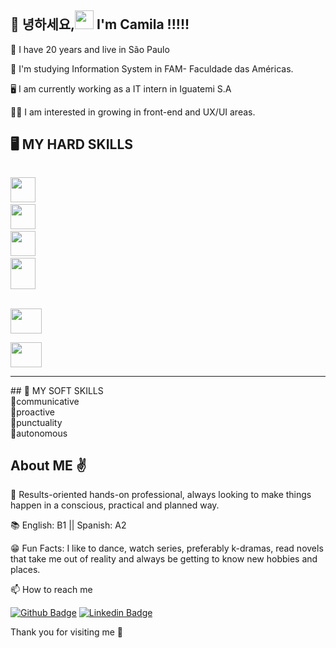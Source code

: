 ## 👋 녕하세요,<img src=https://github.com/TheDudeThatCode/TheDudeThatCode/blob/master/Assets/Earth.gif width="30"> I'm Camila !!!!!

🎈 I have 20 years and live in São Paulo

🏫 I'm studying Information System in FAM- Faculdade das Américas.

🖥️  I am currently working as a IT intern in Iguatemi S.A

:raising_hand_woman:	I am interested in growing in front-end and UX/UI areas.

## 🖥️ MY HARD SKILLS<br>
   
<code>  <img src="https://cdn.jsdelivr.net/gh/devicons/devicon/icons/html5/html5-original-wordmark.svg" width="40"/></code> 
<code> <img src="https://cdn.jsdelivr.net/gh/devicons/devicon/icons/css3/css3-original.svg"  width="40"/></code> 
<code>  <img src="https://cdn.jsdelivr.net/gh/devicons/devicon/icons/postgresql/postgresql-original.svg"  width="40"/></code>
<code>  <img src="https://cdn.jsdelivr.net/gh/devicons/devicon/icons/javascript/javascript-original.svg" height= "50" width="40"/> </code>  
<code> <img src="https://cdn.jsdelivr.net/gh/devicons/devicon/icons/figma/figma-original.svg" height="40" width="50" /> </code>
<code> <img src="https://cdn.jsdelivr.net/gh/devicons/devicon/icons/react/react-original.svg" height="40" width="50"  /></code>
<hr>
## 💁 MY SOFT SKILLS<br>  
🙆communicative<br>
🙆proactive<br>
🙆punctuality<br>
🙆autonomous

 ## About ME :v:
 
 🏁 Results-oriented hands-on professional, always looking to make things happen in a conscious, practical and planned way.
  
📚 English: B1 || Spanish: A2

😁 Fun Facts: I like to dance, watch series, preferably k-dramas, read novels that take me out of reality and always be getting to know new hobbies and places.
 
📫 How to reach me 


[![Github Badge](https://img.shields.io/badge/-Github-000?style=flat-square&logo=Github&logoColor=white&link=LINK_GIT)](https://github.com/camjla)
[![Linkedin Badge](https://img.shields.io/badge/-LinkedIn-blue?style=flat-square&logo=Linkedin&logoColor=white&link=https://www.linkedin.com/in/camila-tronco/)](https://www.linkedin.com/in/camila-tronco/) 


Thank you for visiting me 💙




<!---
camjla/camjla is a ✨ special ✨ repository because its `README.md` (this file) appears on your GitHub profile.
You can click the Preview link to take a look at your changes.
--->
